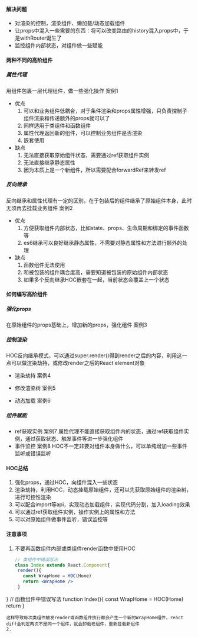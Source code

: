 #### 解决问题

- 对渲染的控制，渲染组件、懒加载/动态加载组件
- 让props中混入一些需要的东西：将可以改变路由的history混入props中，于是withRouter诞生了
- 监控组件内部状态，对组件做一些赋能

#### 两种不同的高阶组件

##### 属性代理

用组件包裹一层代理组件，做一些强化操作 案例1

- 优点
  1. 可以和业务组件低耦合，对于条件渲染和props属性增强，只负责控制子组件渲染和传递额外的props就可以了
  2. 同样适用于类组件和函数组件
  3. 属性代理返回新的组件，可以控制业务组件是否渲染
  4. 嵌套使用
- 缺点
  1. 无法直接获取原始组件状态，需要通过ref获取组件实例
  2. 无法直接继承静态属性
  3. 因为本质上是一个新组件，所以需要配合forwardRef来转发ref

##### 反向继承

反向继承和属性代理有一定的区别，在于包装后的组件继承了原始组件本身，此时无须再去挂载业务组件 案例2

- 优点
  1. 方便获取组件内部状态，比如state、props、生命周期和绑定的事件函数等
  2. es6继承可以良好继承静态属性，不需要对静态属性和方法进行额外的处理
- 缺点
  1. 函数组件无法使用
  2. 和被包装的组件耦合度高，需要知道被包装的原始组件内部状态
  3. 如果多个反向继承HOC嵌套在一起，当前状态会覆盖上一个状态

#### 如何编写高阶组件

##### 强化props

在原始组件的props基础上，增加新的props，强化组件 案例3

##### 控制渲染

  HOC反向继承模式，可以通过super.render()得到render之后的内容，利用这一点可以做渲染劫持，或修改render之后的React element对象

- 渲染劫持 案例4
  
- 修改渲染树 案例5

- 动态加载 案例6

##### 组件赋能

- ref获取实例 案例7
  属性代理不能直接获取组件内的状态，通过ref获取组件实例，通过获取状态、触发事件等进一步强化组件
- 事件监控 案例8
  HOC不一定非要对组件本身做什么，可以单纯增加一些事件监听或错误监听

#### HOC总结

1. 强化props，通过HOC，向组件混入一些状态
2. 渲染劫持，利用HOC，动态挂载原始组件，还可以先获取原始组件的渲染树，进行可控性渲染
3. 可以配合import等api，实现动态加载组件，实现代码分割，加入loading效果
4. 可以通过ref获取组件实例，操作实例上的属性和方法
5. 可以对原始组件做事件监听，错误监控等

#### 注意事项

1. 不要再函数组件内部或类组件render函数中使用HOC

   ```jsx
   // 类组件中错误写法
   class Index extends React.Component{
    render(){
      const WrapHome = HOC(Home)
      return <WrapHome />
    }

  }
  // 函数组件中错误写法
  function Index(){
     const WrapHome = HOC(Home)
     return  <WrapHome />
  }

  ```
  这样导致每次类组件触发render或函数组件执行都会产生一个新的WrapHome组件，react diff会判定两次不是同一个组件，就会卸载老组件，重新挂载新组件
2.
